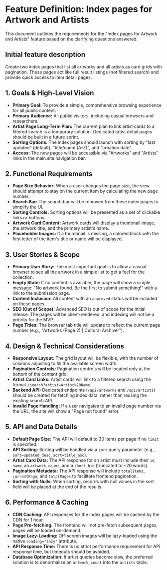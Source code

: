 # Feature Definition: Index pages for Artwork and Artists

This document outlines the requirements for the "Index pages for Artwork and Artists" feature based on the clarifying questions answered.

## Initial feature description

Create two index pages that list all artworks and all artists as card grids with pagination. These pages act like full result listings (not filtered search) and provide quick access to item detail pages.

## 1. Goals & High-Level Vision

- **Primary Goal:** To provide a simple, comprehensive browsing experience for all public content.
- **Primary Audience:** All public visitors, including casual browsers and researchers.
- **Artist Page Long-Term Plan:** The current plan to link artist cards to a filtered search is a temporary solution. Dedicated artist detail pages should be built in a future sprint.
- **Sorting Options:** The index pages should launch with sorting by "last updated" (default), "title/name (A-Z)", and "creation date".
- **Access:** The new pages will be accessible via "Artworks" and "Artists" links in the main site navigation bar.

## 2. Functional Requirements

- **Page Size Behavior:** When a user changes the page size, the view should attempt to stay on the current item by calculating the new page number.
- **Search Bar:** The search bar will be removed from these index pages to simplify the UI.
- **Sorting Controls:** Sorting options will be presented as a set of clickable links or buttons.
- **Artwork Card Content:** Artwork cards will display a thumbnail image, the artwork title, and the primary artist's name.
- **Placeholder Images:** If a thumbnail is missing, a colored block with the first letter of the item's title or name will be displayed.

## 3. User Stories & Scope

- **Primary User Story:** The most important goal is to allow a casual browser to see all the artwork in a simple list to get a feel for the collection.
- **Empty State:** If no content is available, the page will show a simple message: "No artwork found. Be the first to submit something!" with a link to the submission page.
- **Content Inclusion:** All content with an `approved` status will be included on these pages.
- **SEO (Out of Scope):** Advanced SEO is out of scope for the initial release. The pages will be client-rendered, and indexing will not be a priority for the MVP.
- **Page Titles:** The browser tab title will update to reflect the current page number (e.g., "Artworks (Page 2) | Cultural Archiver").

## 4. Design & Technical Considerations

- **Responsive Layout:** The grid layout will be flexible, with the number of columns adjusting to fill the available screen width.
- **Pagination Controls:** Pagination controls will be located only at the bottom of the content grid.
- **Artist Card Links:** Artist cards will link to a filtered search using the format `/search?artist=Artist%20Name`.
- **Backend API:** Dedicated endpoints (`/api/artworks` and `/api/artists`) should be created for fetching index data, rather than reusing the existing search API.
- **Invalid Page Handling:** If a user navigates to an invalid page number via the URL, the site will show a "Page not found" error.

## 5. API and Data Details

- **Default Page Size:** The API will default to 30 items per page if no `limit` is specified.
- **API Sorting:** Sorting will be handled via a `sort` query parameter (e.g., `sort=updated_desc`, `sort=title_asc`).
- **Artist Card Data:** The API response for an artist must include their `id`, `name`, an `artwork_count`, and a `short_bio` (truncated to ~20 words).
- **Pagination Metadata:** The API response will include `totalItems`, `currentPage`, and `totalPages` to facilitate frontend pagination.
- **Sorting with Nulls:** When sorting, records with null values in the sort field will be placed at the end of the results.

## 6. Performance & Caching

- **CDN Caching:** API responses for the index pages will be cached by the CDN for 1 hour.
- **Page Pre-fetching:** The frontend will not pre-fetch subsequent pages; pages will be loaded on-demand.
- **Image Lazy-Loading:** Off-screen images will be lazy-loaded using the native `loading="lazy"` attribute.
- **API Response Time:** There is no strict performance requirement for API response time, but timeouts should be avoided.
- **Database Optimization:** If artist queries become slow, the preferred solution is to denormalize an `artwork_count` into the `artists` table.
